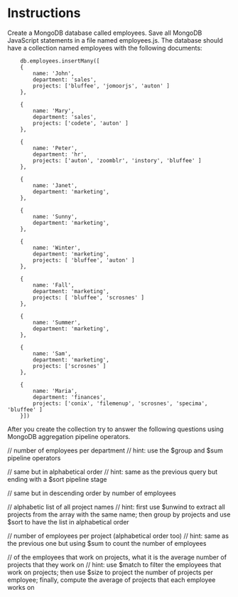 # Instructions 

Create a MongoDB database called employees.  Save all MongoDB JavaScript statements in a file named employees.js. The database should have a collection named employees with the following documents: 

```
    db.employees.insertMany([
    {
        name: 'John', 
        department: 'sales', 
        projects: ['bluffee', 'jomoorjs', 'auton' ]
    },

    {
        name: 'Mary', 
        department: 'sales', 
        projects: ['codete', 'auton' ]
    },

    {
        name: 'Peter', 
        department: 'hr', 
        projects: ['auton', 'zoomblr', 'instory', 'bluffee' ]
    },

    {
        name: 'Janet', 
        department: 'marketing', 
    },

    {
        name: 'Sunny', 
        department: 'marketing', 
    },

    {
        name: 'Winter', 
        department: 'marketing', 
        projects: [ 'bluffee', 'auton' ]
    },

    {
        name: 'Fall', 
        department: 'marketing', 
        projects: [ 'bluffee', 'scrosnes' ]
    },

    {
        name: 'Summer', 
        department: 'marketing', 
    },

    {
        name: 'Sam', 
        department: 'marketing', 
        projects: ['scrosnes' ]
    },

    {
        name: 'Maria', 
        department: 'finances', 
        projects: ['conix', 'filemenup', 'scrosnes', 'specima', 'bluffee' ]
    }])
```

After you create the collection try to answer the following questions using MongoDB aggregation pipeline operators. 

// number of employees per department
// hint: use the $group and $sum pipeline operators 

// same but in alphabetical order
// hint: same as the previous query but ending with a $sort pipeline stage

// same but in descending order by number of employees

// alphabetic list of all project names
// hint: first use $unwind to extract all projects from the array with the same name; then group by projects and use $sort to have the list in alphabetical order

// number of employees per project (alphabetical order too)
// hint: same as the previous one but using $sum to count the number of employees

// of the employees that work on projects, what it is the average number of projects that they work on
// hint: use $match to filter the employees that work on projects; then use $size to project the number of projects per employee; finally, compute the average of projects that each employee works on
